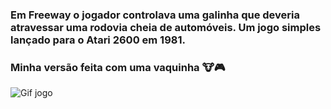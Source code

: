 ### Em Freeway o jogador controlava uma galinha que deveria atravessar uma rodovia cheia de automóveis. Um jogo simples lançado para o Atari 2600 em 1981.
### Minha versão feita com uma vaquinha 🐮🎮

![Gif jogo](https://github.com/leticiakremer/freeway-jogo/blob/main/gif-jogo-freeway.gif)

